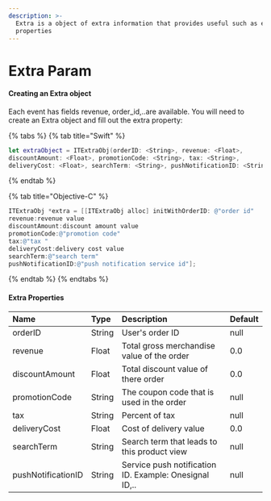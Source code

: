 ```yaml
---
description: >-
  Extra is a object of extra information that provides useful such as e-com
  properties
---
```


# Extra Param

#### Creating an Extra object <a id="creating-an-extra-object"></a>

Each event has fields revenue, order\_id,..are available. You will need to create an Extra object and fill out the extra property:

{% tabs %}
{% tab title="Swift" %}
```swift
let extraObject = ITExtraObj(orderID: <String>, revenue: <Float>, 
discountAmount: <Float>, promotionCode: <String>, tax: <String>, 
deliveryCost: <Float>, searchTerm: <String>, pushNotificationID: <String>)
```
{% endtab %}

{% tab title="Objective-C" %}
```objectivec
ITExtraObj *extra = [[ITExtraObj alloc] initWithOrderID: @"order id"
revenue:revenue value
discountAmount:discount amount value
promotionCode:@"promotion code"
tax:@"tax "
deliveryCost:delivery cost value
searchTerm:@"search term"
pushNotificationID:@"push notification service id"];
```
{% endtab %}
{% endtabs %}

#### Extra Properties <a id="extra-properties"></a>

| **Name** |  **Type** |  **Description** |  **Default** |
| :--- | :--- | :--- | :--- |
| orderID | String | User's order ID | null |
| revenue | Float | Total gross merchandise value of the order | 0.0 |
| discountAmount | Float | Total discount value of there order | 0.0 |
| promotionCode | String | The coupon code that is used in the order | null |
| tax | String | Percent of tax | null |
| deliveryCost | Float | Cost of delivery value | 0.0 |
| searchTerm | String | Search term that leads to this product view | null |
| pushNotificationID | String | Service push notification ID. Example: Onesignal ID,.. | null |

